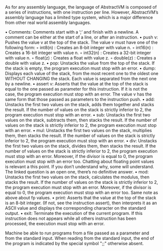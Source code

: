 As for any assembly language, the language of AbstractVM is composed of a series of
instructions, with one instruction per line. However, AbstractVM’s assembly language
has a limited type system, which is a major difference from other real world assembly
languages.

• Comments: Comments start with a ’;’ and finish with a newline. A comment can
  be either at the start of a line, or after an instruction.
• push v: Pushes the value v at the top of the stack. The value v must have one of
  the following form:
  ◦ int8(n) : Creates an 8-bit integer with value n.
  ◦ int16(n) : Creates a 16-bit integer with value n.
  ◦ int32(n) : Creates a 32-bit integer with value n.
  ◦ float(z) : Creates a float with value z.
  ◦ double(z) : Creates a double with value z.
• pop: Unstacks the value from the top of the stack. If the stack is empty, the
  program execution must stop with an error.
• dump: Displays each value of the stack, from the most recent one to the oldest
  one WITHOUT CHANGING the stack. Each value is separated from the next one
  by a newline.
• assert v: Asserts that the value at the top of the stack is equal to the one passed
  as parameter for this instruction. If it is not the case, the program execution must
  stop with an error. The value v has the same form that those passed as parameters
  to the instruction push.
• add: Unstacks the first two values on the stack, adds them together and stacks the
  result. If the number of values on the stack is strictly inferior to 2, the program
  execution must stop with an error.
• sub: Unstacks the first two values on the stack, subtracts them, then stacks the
  result. If the number of values on the stack is strictly inferior to 2, the program
  execution must stop with an error.
• mul: Unstacks the first two values on the stack, multiplies them, then stacks the
  result. If the number of values on the stack is strictly inferior to 2, the program
  execution must stop with an error.
• div: Unstacks the first two values on the stack, divides them, then stacks the result.
  If the number of values on the stack is strictly inferior to 2, the program execution
  must stop with an error. Moreover, if the divisor is equal to 0, the program execution
  must stop with an error too. Chatting about floating point values is relevant a this
  point. If you don’t understand why, some will understand. The linked question is
  an open one, there’s no definitive answer.
• mod: Unstacks the first two values on the stack, calculates the modulus, then
  stacks the result. If the number of values on the stack is strictly inferior to 2, the
  program execution must stop with an error. Moreover, if the divisor is equal to 0,
  the program execution must stop with an error too. Same note as above about fp
  values.
• print: Asserts that the value at the top of the stack is an 8-bit integer. (If not,
  see the instruction assert), then interprets it as an ASCII value and displays the
  corresponding character on the standard output.
• exit: Terminate the execution of the current program. If this instruction does not
  appears while all others instruction has been processed, the execution must stop
  with an error.
  
  Machine be able to run programs from a file passed as a parameter and from the standard input. 
  When reading from the standard input, the end of the program is indicated 
  by the special symbol ";;" otherwise absent.
